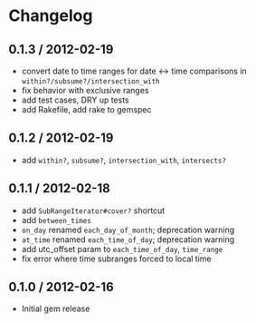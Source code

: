 # Changelog

## 0.1.3 / 2012-02-19

- convert date to time ranges for date <-> time comparisons in `within?/subsume?/intersection_with`
- fix behavior with exclusive ranges
- add test cases, DRY up tests
- add Rakefile, add rake to gemspec

## 0.1.2 / 2012-02-19

- add `within?`, `subsume?`, `intersection_with`, `intersects?`

## 0.1.1 / 2012-02-18

- add `SubRangeIterator#cover?` shortcut
- add `between_times`
- `on_day` renamed `each_day_of_month`; deprecation warning
- `at_time` renamed `each_time_of_day`; deprecation warning
- add utc_offset param to `each_time_of_day`, `time_range`
- fix error where time subranges forced to local time

## 0.1.0 / 2012-02-16

- Initial gem release
